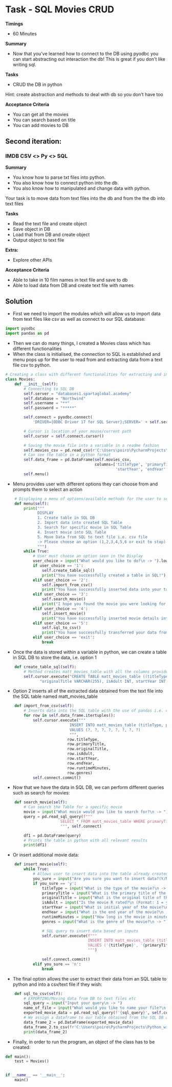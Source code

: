 # Task - SQL Movies CRUD
**Timings**
- 60 Minutes

**Summary**
- Now that you've learned how to connect to the DB using pyodbc you can start abstracting out interaction the db! This is great if you don't like writing sql.

**Tasks**
- CRUD the DB in python

Hint: create abstraction and methods to deal with db so you don't have too

**Acceptance Criteria**
- You can get all the movies
- You can search based on title
- You can add movies to DB

## Second iteration:

### IMDB CSV <> Py <> SQL
**Summary**
- You know how to parse txt files into python.
- You also know how to connect python into the db.
- You also know how to manipulated and change data with python.

Your task is to move data from text files into the db and from the the db into text files

**Tasks**
- Read the text file and create object
- Save object in DB
- Load that from DB and create object
- Output object to text file

**Extra:**
- Explore other APIs

**Acceptance Criteria**
- Able to take in 10 film names in text file and save to db
- Able to load data from DB and create text file with names

## Solution
- First we need to import the modules which will
allow us to import data from text files like csv
as well as connect to our SQL database:
```python
import pyodbc
import pandas as pd
```
- Then we can do many things, I created a Movies class which has 
different functionalities
- When the class is initialised, the connection to SQL is established
and menu pops up for the user to read from and extracting
data from a text file csv to python.
```python
# Creating a class with different functionalities for extracting and importing data in csv, python and SQL
class Movies:
    def __init__(self):
        # Connecting to SQL DB
        self.server = "databases1.spartaglobal.academy"
        self.database = "Northwind"
        self.username = "**"
        self.password = "*****"

        self.connect = pyodbc.connect(
            'DRIVER={ODBC Driver 17 for SQL Server};SERVER=' + self.server + ';DATABASE=' + self.database + ';UID=' + self.username + ';PWD=' + self.password)

        # Cursor is location of your mouse/current path
        self.cursor = self.connect.cursor()

        # Saving the movie file into a variable in a readme fashion
        self.movies_csv = pd.read_csv(r'C:\Users\poiro\PycharmProjects\Python_with_SQL\Task 2\imdbtitles.csv')
        # Can see the table in a python format
        self.data_frame = pd.DataFrame(self.movies_csv,
                                       columns=['titleType', 'primaryTitle', 'originalTitle', 'isAdult',
                                                'startYear', 'endYear', 'runtimeMinutes', 'genres'])
        self.menu()
```
- Menu provides user with different options they can choose from
and prompts them to select an action
```python
    # Displaying a menu of options/available methods for the user to see and choose from
    def menu(self):
        print("""
              DISPLAY
              1. Create table in SQL DB
              2. Import data into created SQL Table
              3. Search for specific movie in SQL Table
              4. Insert movie into SQL Table
              5. Move Data from SQL to text file i.e. csv file
              -> Please choose an option (1,2,3,4,5,6 or exit to stop)
              """)
        while True:
            # User must choose an option seen in the Display
            user_choice = input("What would you like to do?\n -> ").lower()
            if user_choice == '1':
                self.create_table_sql()
                print("You have successfully created a table in SQL!")
            elif user_choice == '2':
                self.import_from_csv()
                print("You have successfully inserted data into your table!")
            elif user_choice == '3':
                self.search_movie()
                print("I hope you found the movie you were looking for!")
            elif user_choice == '4':
                self.insert_movie()
                print("You have successfully inserted movie details into the table!")
            elif user_choice == '5':
                self.sql_to_csv()
                print("You have successfully transferred your data from SQL to a csv file!")
            elif user_choice == 'exit':
                break
```
- Once the data is stored within a variable in python, we can create a table
in SQL DB to store the data, i.e. option 1
```python
    def create_table_sql(self):
        # Method creates matt_movies_table with all the columns provided in the csv file
        self.cursor.execute("CREATE TABLE matt_movies_table ((titleType VARCHAR(255), primaryTitle VARCHAR(255), "
               "originalTitle VARCHAR(255), isAdult INT, startYear INT, endYear VARCHAR(255), runtimeMinutes VARCHAR(255), genres VARCHAR(255)")
```
- Option 2 inserts all of the extracted data obtained from the text file into
the SQL table named matt_movies_table
```python
    def import_from_csv(self):
        # Inserts data into the SQL table with the use of pandas i.e. csv -> Python -> SQL Table
        for row in self.data_frame.itertuples():
            self.cursor.execute("""
                            INSERT INTO matt_movies_table (titleType, primaryTitle, originalTitle, isAdult, startYear, endYear, runtimeMinutes, genres)
                            VALUES (?, ?, ?, ?, ?, ?, ?, ?)
                            """,
                           row.titleType,
                           row.primaryTitle,
                           row.originalTitle,
                           row.isAdult,
                           row.startYear,
                           row.endYear,
                           row.runtimeMinutes,
                           row.genres)
            self.connect.commit()
```
- Now that we have the data in SQL DB, we can perform different queries
such as search for movies:
```python
    def search_movie(self):
        # Can search the Table for a specific movie
        movie = input("What movie would you like to search for?\n -> ")
        query = pd.read_sql_query(f"""
                        SELECT * FROM matt_movies_table WHERE primaryTitle = '{movie}'
                        """, self.connect)

        df1 = pd.DataFrame(query)
        # Prints the table in python with all relevant results
        print(df1)
```
- Or insert additional movie data:
```python
    def insert_movie(self):
        while True:
            # Allows user to insert data into the table already created
            you_sure = input("Are you sure you want to insert data?(Y/N) \n -> ").lower()
            if you_sure == 'y':
                titleType = input("What is the type of the movie?\n -> ")
                primaryTitle = input("What is the primary title of the movie?\n -> ")
                originalTitle = input("What is the original title of the movie?\n -> ")
                isAdult = input("Is the movie R rated?\n (Format: 1 = yes, 2 = no) -> ")
                startYear = input("What is initial year of the movie?\n -> ")
                endYear = input("What is the end year of the movie?\n -> ")
                runtimeMinutes = input("How long is the movie in minutes?\n -> ")
                genres = input("What is the genre of the movie?\n -> ")

                # SQL query to insert data based on inputs
                self.cursor.execute(f"""
                                    INSERT INTO matt_movies_table (titleType, primaryTitle, originalTitle, isAdult, startYear, endYear, runtimeMinutes, genres)
                                    VALUES ('{titleType}', '{primaryTitle}', '{originalTitle}', '{isAdult}', '{startYear}', '{endYear}', '{runtimeMinutes}', '{genres}'
                                    """)

                self.connect.commit()
            elif you_sure == 'n':
                break
```
- The final option allows the user to extract their data from an SQL table
to python and into a csv/text file if they wish:
```python
    def sql_to_csv(self):
        # EXPORTING/Moving data from DB to text files etc
        sql_query = input("Input your query\n -> ")
        name_of_file = input("What would you like to name your file?\n -> ")
        exported_movie_data = pd.read_sql_query(f'{sql_query}', self.connect) # connect is the connection to the database
        # We assign a dataframe to our table obtained from the SQL DB and export to csv
        data_frame_2 = pd.DataFrame(exported_movie_data)
        data_frame_2.to_csv(fr'C:\Users\poiro\PycharmProjects\Python_with_SQL\Task 2\{name_of_file}.csv')
        print(data_frame_2)
```
- Finally, in order to run the program, an object of the class has to be 
created:
```python
def main():
    test = Movies()


if __name__ == '__main__':
    main()
```